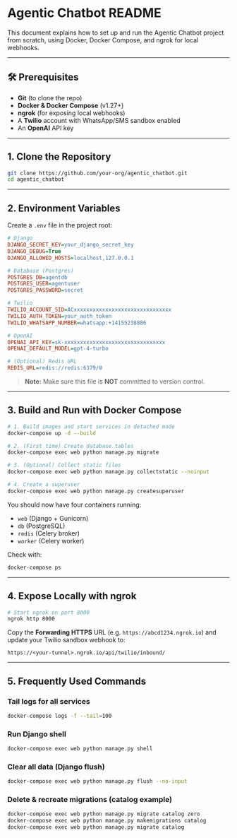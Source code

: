 # Agentic Chatbot README

This document explains how to set up and run the Agentic Chatbot project from scratch, using Docker, Docker Compose, and ngrok for local webhooks.

---

## 🛠️ Prerequisites

* **Git** (to clone the repo)
* **Docker & Docker Compose** (v1.27+)
* **ngrok** (for exposing local webhooks)
* A **Twilio** account with WhatsApp/SMS sandbox enabled
* An **OpenAI** API key

---

## 1. Clone the Repository

```bash
git clone https://github.com/your-org/agentic_chatbot.git
cd agentic_chatbot
```

---

## 2. Environment Variables

Create a `.env` file in the project root:

```ini
# Django
DJANGO_SECRET_KEY=your_django_secret_key
DJANGO_DEBUG=True
DJANGO_ALLOWED_HOSTS=localhost,127.0.0.1

# Database (Postgres)
POSTGRES_DB=agentdb
POSTGRES_USER=agentuser
POSTGRES_PASSWORD=secret

# Twilio
TWILIO_ACCOUNT_SID=ACxxxxxxxxxxxxxxxxxxxxxxxxxxxxxxx
TWILIO_AUTH_TOKEN=your_auth_token
TWILIO_WHATSAPP_NUMBER=whatsapp:+14155238886

# OpenAI
OPENAI_API_KEY=sk-xxxxxxxxxxxxxxxxxxxxxxxxxxxxxxxx
OPENAI_DEFAULT_MODEL=gpt-4-turbo

# (Optional) Redis URL
REDIS_URL=redis://redis:6379/0
```

> **Note:** Make sure this file is **NOT** committed to version control.

---

## 3. Build and Run with Docker Compose

```bash
# 1. Build images and start services in detached mode
docker-compose up -d --build

# 2. (First time) Create database tables
docker-compose exec web python manage.py migrate

# 3. (Optional) Collect static files
docker-compose exec web python manage.py collectstatic --noinput

# 4. Create a superuser
docker-compose exec web python manage.py createsuperuser
```

You should now have four containers running:

* `web` (Django + Gunicorn)
* `db` (PostgreSQL)
* `redis` (Celery broker)
* `worker` (Celery worker)

Check with:

```bash
docker-compose ps
```

---

## 4. Expose Locally with ngrok

```bash
# Start ngrok on port 8000
ngrok http 8000
```

Copy the **Forwarding HTTPS** URL (e.g. `https://abcd1234.ngrok.io`) and update your Twilio sandbox webhook to:

```
https://<your-tunnel>.ngrok.io/api/twilio/inbound/
```
---

## 5. Frequently Used Commands

### Tail logs for all services

```bash
docker-compose logs -f --tail=100
```

### Run Django shell

```bash
docker-compose exec web python manage.py shell
```

### Clear all data (Django flush)

```bash
docker-compose exec web python manage.py flush --no-input
```

### Delete & recreate migrations (catalog example)

```bash
docker-compose exec web python manage.py migrate catalog zero
docker-compose exec web python manage.py makemigrations catalog
docker-compose exec web python manage.py migrate catalog
```
